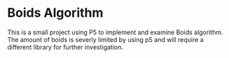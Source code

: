 # Boids Algorithm

This is a small project using P5 to implement and examine Boids algorithm. The amount of boids is severly limited by using p5 and will require a different library for further investigation.